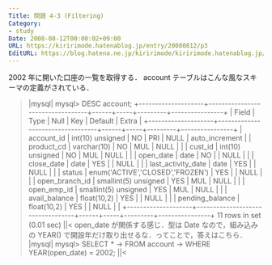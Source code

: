```yaml
---
Title: 問題 4-3 (Filtering)
Category:
- study
Date: 2008-08-12T00:00:02+09:00
URL: https://kiririmode.hatenablog.jp/entry/20080812/p3
EditURL: https://blog.hatena.ne.jp/kiririmode/kiririmode.hatenablog.jp/atom/entry/8454420450078214426
---
```


2002 年に開いた口座の一覧を取得する．
account テーブルはこんな風なスキーマの定義がされている．
>|mysql|
mysql> DESC account;
+--------------------+----------------------------------+------+-----+---------+----------------+
| Field              | Type                             | Null | Key | Default | Extra          |
+--------------------+----------------------------------+------+-----+---------+----------------+
| account_id         | int(10) unsigned                 | NO   | PRI | NULL    | auto_increment |
| product_cd         | varchar(10)                      | NO   | MUL | NULL    |                |
| cust_id            | int(10) unsigned                 | NO   | MUL | NULL    |                |
| open_date          | date                             | NO   |     | NULL    |                |
| close_date         | date                             | YES  |     | NULL    |                |
| last_activity_date | date                             | YES  |     | NULL    |                |
| status             | enum('ACTIVE','CLOSED','FROZEN') | YES  |     | NULL    |                |
| open_branch_id     | smallint(5) unsigned             | YES  | MUL | NULL    |                |
| open_emp_id        | smallint(5) unsigned             | YES  | MUL | NULL    |                |
| avail_balance      | float(10,2)                      | YES  |     | NULL    |                |
| pending_balance    | float(10,2)                      | YES  |     | NULL    |                |
+--------------------+----------------------------------+------+-----+---------+----------------+
11 rows in set (0.01 sec)
||<
open_date が関係する感じ．型は Date なので，組み込みの YEAR() で開設年だけ取り出せるな．ってことで，答えはこちら．
>|mysql|
mysql> SELECT *
    -> FROM account
    -> WHERE YEAR(open_date) = 2002;
||<
